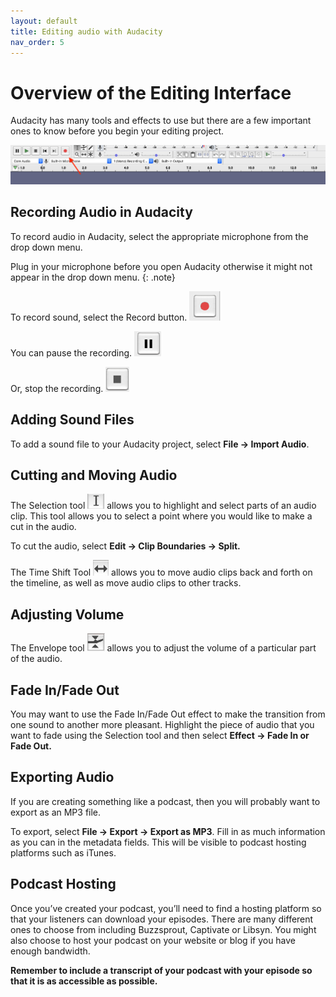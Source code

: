 ```yaml
---
layout: default
title: Editing audio with Audacity 
nav_order: 5
---
```


# Overview of the Editing Interface     

Audacity has many tools and effects to use but there are a few important ones to know before you begin your editing project. 

<img src="images/Record.png" alt="Record interface" width="auto" height="auto">

## Recording Audio in Audacity

To record audio in Audacity, select the appropriate microphone from the drop down menu. 

Plug in your microphone before you open Audacity otherwise it might not appear in the drop down menu.
{: .note}

To record sound, select the Record button. <img src="images/RecordButton.png" alt="Record button" width="auto" height="auto">

You can pause the recording. <img src="images/Pause.png" alt="Pause button" width="auto" height="auto">

Or, stop the recording. <img src="images/Stop.png" alt="Stop button" width="auto" height="auto">

## Adding Sound Files

To add a sound file to your Audacity project, select **File → Import Audio**.

## Cutting and Moving Audio

The Selection tool <img src="images/SelectionTool.png" alt="Selection tool" width="auto" height="auto"> allows you to highlight and select parts of an audio clip. This tool allows you to select a point where you would like to make a cut in the audio.

To cut the audio, select **Edit → Clip Boundaries → Split.**

The Time Shift Tool <img src="images/TimeShiftTool.png" alt="TimeShift tool" width="auto" height="auto"> allows you to move audio clips back and forth on the timeline, as well as move audio clips to other tracks.

## Adjusting Volume

The Envelope tool <img src="images/Envelope Tool.png" alt="Envelope Tool" width="auto" height="auto"> allows you to adjust the volume of a particular part of the audio.

## Fade In/Fade Out

You may want to use the Fade In/Fade Out effect to make the transition from one sound to another more pleasant. Highlight the piece of audio that you want to fade using the Selection tool and then select **Effect → Fade In or Fade Out.**

## Exporting Audio

If you are creating something like a podcast, then you will probably want to export as an MP3 file.

To export, select **File → Export → Export as MP3**. Fill in as much information as you can in the metadata fields. This will be visible to podcast hosting platforms such as iTunes.

## Podcast Hosting

Once you’ve created your podcast, you’ll need to find a hosting platform so that your listeners can download your episodes. There are many different ones to choose from including Buzzsprout, Captivate or Libsyn. You might also choose to host your podcast on your website or blog if you have enough bandwidth.  

**Remember to include a transcript of your podcast with your episode so that it is as accessible as possible.**
